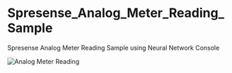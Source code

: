 # Spresense_Analog_Meter_Reading_Sample
Spresense Analog Meter Reading Sample using Neural Network Console



![Analog Meter Reading](https://github.com/TE-YoshinoriOota/Spresense_Analog_Meter_Reading_Sample/assets/14106176/b97fc4ec-b966-42e5-bde1-1f310c970aff)

